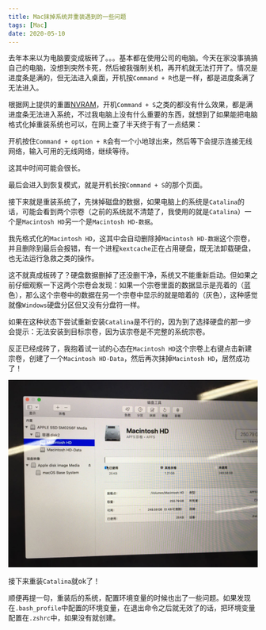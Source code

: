 ```yaml
---
title: Mac抹掉系统并重装遇到的一些问题
tags: [Mac]
date: 2020-05-10
---
```

去年本来以为电脑要变成板砖了。。。基本都在使用公司的电脑。今天在家没事搞搞自己的电脑，没想到突然卡死，然后被我强制关机，再开机就无法打开了。情况是进度条是满的，但无法进入桌面，开机按`Command + R`也是一样，都是进度条满了无法进入。

根据网上提供的重置[NVRAM](https://support.apple.com/zh-cn/HT204063)，开机`Command + S`之类的都没有什么效果，都是满进度条无法进入系统，不过我电脑上没有什么重要的东西，就想到了如果能把电脑格式化掉重装系统也可以，在网上查了半天终于有了一点结果：

开机按住`Command + option + R`会有一个小地球出来，然后等下会提示连接无线网络，输入可用的无线网络，继续等待。

这其中时间可能会很长。

最后会进入到恢复模式，就是开机长按`Command + S`的那个页面。

接下来就是重装系统了，先抹掉磁盘的数据，如果电脑上的系统是`Catalina`的话，可能会看到两个宗卷（之前的系统就不清楚了，我使用的就是`Catalina`）一个是`Macintosh HD`另一个是`Macintosh HD-数据`。

我先格式化的`Macintosh HD`，这其中会自动删除掉`Macintosh HD-数据`这个宗卷，并且删除到最后会报错，有一个进程`kextcache`正在占用硬盘，既无法卸载硬盘，也无法运行急救之类的操作。

这不就真成板砖了？硬盘数据删掉了还没删干净，系统又不能重新启动。但如果之前仔细观察一下这两个宗卷会发现：如果一个宗卷里面的数据显示是亮着的（蓝色），那么这个宗卷中的数据在另一个宗卷中显示的就是暗着的（灰色），这种感觉就像`Windows`硬盘分区但又没有分盘符一样。

如果在这种状态下尝试重新安装`Catalina`是不行的，因为到了选择硬盘的那一步会提示：无法安装到目标宗卷，因为该宗卷是不完整的系统宗卷。

反正已经成砖了，我抱着试一试的心态在`Macintosh HD`这个宗卷上右键点击新建宗卷，创建了一个`Macintosh HD-Data`，然后再次抹掉`Macintosh HD`，居然成功了！

![](/img/mac-rebuild-system.jpeg)

接下来重装`Catalina`就ok了！

顺便再提一句，重装后的系统，配置环境变量的时候也出了一些问题。如果发现在`.bash_profile`中配置的环境变量，在退出命令之后就无效了的话，把环境变量配置在`.zshrc`中，如果没有就创建。